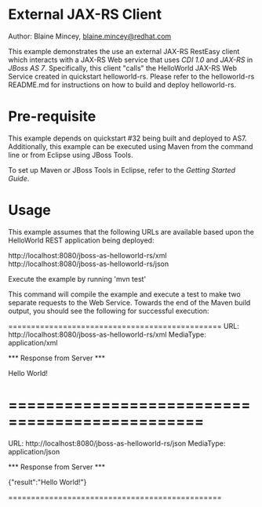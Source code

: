 External JAX-RS Client
======================


Author: Blaine Mincey, blaine.mincey@redhat.com

This example demonstrates the use an external JAX-RS RestEasy client
which interacts with a JAX-RS Web service that uses *CDI 1.0* and *JAX-RS* 
in *JBoss AS 7*.  Specifically, this client "calls" the HelloWorld JAX-RS
Web Service created in quickstart helloworld-rs.  Please refer to the helloworld-rs
README.md for instructions on how to build and deploy helloworld-rs.

Pre-requisite
=============

This example depends on quickstart #32 being built and deployed to AS7.
Additionally, this example can be executed using Maven from the command line 
or from Eclipse using JBoss Tools.

To set up Maven or JBoss Tools in Eclipse, refer to the _Getting Started Guide_.

Usage
=====
This example assumes that the following URLs are available based upon the 
HelloWorld REST application being deployed:

http://localhost:8080/jboss-as-helloworld-rs/xml
http://localhost:8080/jboss-as-helloworld-rs/json

Execute the example by running 'mvn test'

This command will compile the example and execute a test to make two separate
requests to the Web Service.  Towards the end of the Maven build output, you 
should see the following for successful execution:

===============================================
URL: http://localhost:8080/jboss-as-helloworld-rs/xml
MediaType: application/xml

*** Response from Server ***

<xml><result>Hello World!</result></xml>

===============================================
===============================================
URL: http://localhost:8080/jboss-as-helloworld-rs/json
MediaType: application/json

*** Response from Server ***

{"result":"Hello World!"}

===============================================
